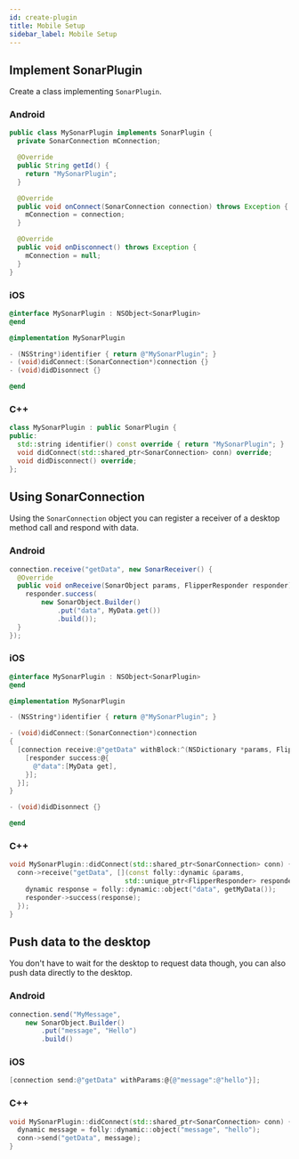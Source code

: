 ```yaml
---
id: create-plugin
title: Mobile Setup
sidebar_label: Mobile Setup
---
```


## Implement SonarPlugin

Create a class implementing `SonarPlugin`.

### Android

```java
public class MySonarPlugin implements SonarPlugin {
  private SonarConnection mConnection;

  @Override
  public String getId() {
    return "MySonarPlugin";
  }

  @Override
  public void onConnect(SonarConnection connection) throws Exception {
    mConnection = connection;
  }

  @Override
  public void onDisconnect() throws Exception {
    mConnection = null;
  }
}
```

### iOS

```objective-c
@interface MySonarPlugin : NSObject<SonarPlugin>
@end

@implementation MySonarPlugin

- (NSString*)identifier { return @"MySonarPlugin"; }
- (void)didConnect:(SonarConnection*)connection {}
- (void)didDisonnect {}

@end
```

### C++

```c++
class MySonarPlugin : public SonarPlugin {
public:
  std::string identifier() const override { return "MySonarPlugin"; }
  void didConnect(std::shared_ptr<SonarConnection> conn) override;
  void didDisconnect() override;
};
```

## Using SonarConnection

Using the `SonarConnection` object you can register a receiver of a desktop method call and respond with data.

### Android

```java
connection.receive("getData", new SonarReceiver() {
  @Override
  public void onReceive(SonarObject params, FlipperResponder responder) throws Exception {
    responder.success(
        new SonarObject.Builder()
            .put("data", MyData.get())
            .build());
  }
});
```

### iOS

```objective-c
@interface MySonarPlugin : NSObject<SonarPlugin>
@end

@implementation MySonarPlugin

- (NSString*)identifier { return @"MySonarPlugin"; }

- (void)didConnect:(SonarConnection*)connection
{
  [connection receive:@"getData" withBlock:^(NSDictionary *params, FlipperResponder *responder) {
    [responder success:@{
      @"data":[MyData get],
    }];
  }];
}

- (void)didDisonnect {}

@end
```

### C++

```c++
void MySonarPlugin::didConnect(std::shared_ptr<SonarConnection> conn) {
  conn->receive("getData", [](const folly::dynamic &params,
                             std::unique_ptr<FlipperResponder> responder) {
    dynamic response = folly::dynamic::object("data", getMyData());
    responder->success(response);
  });
}
```

## Push data to the desktop

You don't have to wait for the desktop to request data though, you can also push data directly to the desktop.

### Android

```java
connection.send("MyMessage",
    new SonarObject.Builder()
        .put("message", "Hello")
        .build()
```

### iOS

```objective-c
[connection send:@"getData" withParams:@{@"message":@"hello"}];
```

### C++

```c++
void MySonarPlugin::didConnect(std::shared_ptr<SonarConnection> conn) {
  dynamic message = folly::dynamic::object("message", "hello");
  conn->send("getData", message);
}
```
